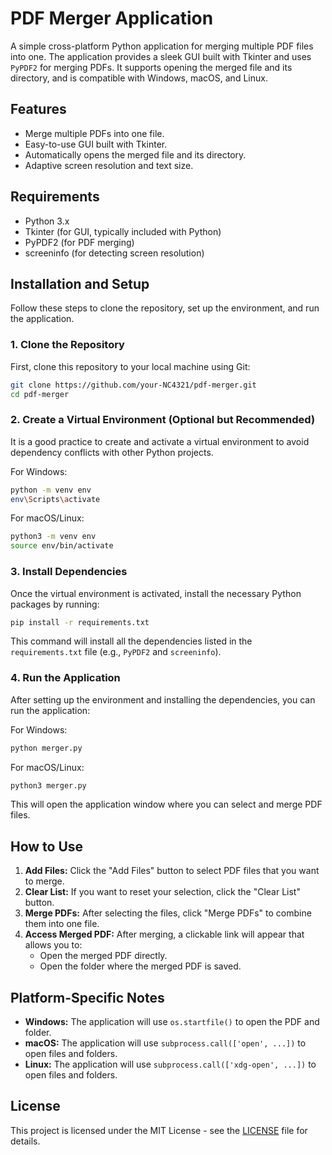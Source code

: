 # PDF Merger Application

A simple cross-platform Python application for merging multiple PDF files into one. The application provides a sleek GUI built with Tkinter and uses `PyPDF2` for merging PDFs. It supports opening the merged file and its directory, and is compatible with Windows, macOS, and Linux.

## Features

- Merge multiple PDFs into one file.
- Easy-to-use GUI built with Tkinter.
- Automatically opens the merged file and its directory.
- Adaptive screen resolution and text size.

## Requirements

- Python 3.x
- Tkinter (for GUI, typically included with Python)
- PyPDF2 (for PDF merging)
- screeninfo (for detecting screen resolution)

## Installation and Setup

Follow these steps to clone the repository, set up the environment, and run the application.

### 1. Clone the Repository

First, clone this repository to your local machine using Git:

```bash
git clone https://github.com/your-NC4321/pdf-merger.git
cd pdf-merger
```

### 2. Create a Virtual Environment (Optional but Recommended)

It is a good practice to create and activate a virtual environment to avoid dependency conflicts with other Python projects.

For Windows:

```bash
python -m venv env
env\Scripts\activate
```

For macOS/Linux:

```bash
python3 -m venv env
source env/bin/activate
```

### 3. Install Dependencies

Once the virtual environment is activated, install the necessary Python packages by running:

```bash
pip install -r requirements.txt
```

This command will install all the dependencies listed in the `requirements.txt` file (e.g., `PyPDF2` and `screeninfo`).

### 4. Run the Application

After setting up the environment and installing the dependencies, you can run the application:

For Windows:

```bash
python merger.py
```

For macOS/Linux:

```bash
python3 merger.py
```

This will open the application window where you can select and merge PDF files.

## How to Use

1. **Add Files:** Click the "Add Files" button to select PDF files that you want to merge.
2. **Clear List:** If you want to reset your selection, click the "Clear List" button.
3. **Merge PDFs:** After selecting the files, click "Merge PDFs" to combine them into one file.
4. **Access Merged PDF:** After merging, a clickable link will appear that allows you to:
    - Open the merged PDF directly.
    - Open the folder where the merged PDF is saved.

## Platform-Specific Notes

- **Windows:** The application will use `os.startfile()` to open the PDF and folder.
- **macOS:** The application will use `subprocess.call(['open', ...])` to open files and folders.
- **Linux:** The application will use `subprocess.call(['xdg-open', ...])` to open files and folders.

## License

This project is licensed under the MIT License - see the [LICENSE](LICENSE) file for details.